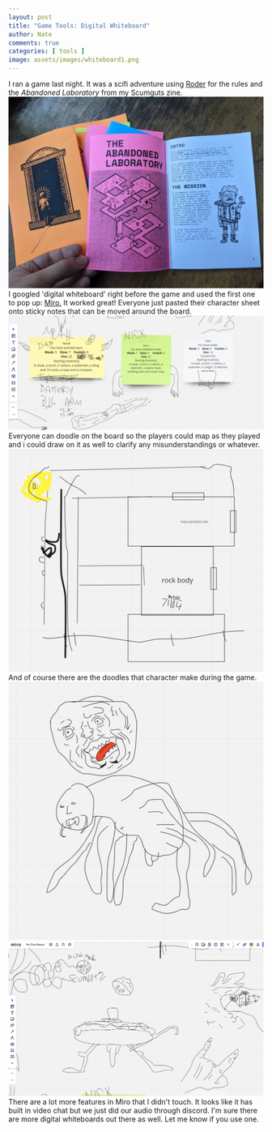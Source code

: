 ```yaml
---
layout: post
title: "Game Tools: Digital Whiteboard"
author: Nate
comments: true
categories: [ tools ]
image: assets/images/whiteboard1.png
---
```

I ran a game last night. It was a scifi adventure using [Roder](https://perchance.org/roder) for the rules and the *Abandoned Laboratory* from my Scumguts zine.
![Scumguts Zine](/assets/images/sgz.jpg)
I googled 'digital whiteboard' right before the game and used the first one to pop up: [Miro.](https://miro.com/) 
It worked great! Everyone just pasted their character sheet onto sticky notes that can be moved around the board. 
![Character Sticky Notes](/assets/images/whiteboard3.png)
Everyone can doodle on the board so the players could map as they played and i could draw on it as well to clarify any misunderstandings or whatever.
![Mapping](/assets/images/whiteboard2.png)
And of course there are the doodles that character make during the game.
![Doodles](/assets/images/whiteboard4.png)
![More Doodles](/assets/images/whiteboard5.png)
There are a lot more features in Miro that I didn't touch. It looks like it has built in video chat but we just did our audio through discord. I'm sure there are more digital whiteboards out there as well. Let me know if you use one.
